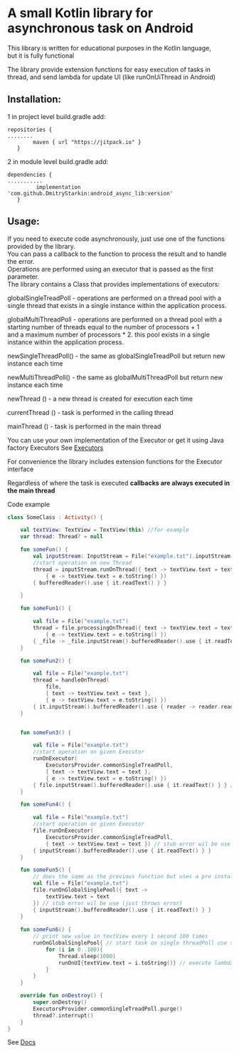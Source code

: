 # A small Kotlin library for asynchronous task on Android

This library is written for educational purposes in the Kotlin language,  
but it is fully functional

The library provide extension functions for easy execution of tasks in thread,
and send lambda for update UI (like runOnUiThread in Android)

## Installation:

1 in project level build.gradle add:
```
repositories {
........
        maven { url "https://jitpack.io" }
   }
```

2 in module level build.gradle add:
```
dependencies {
...........
         implementation 'com.github.DmitryStarkin:android_async_lib:version'
   }
```

## Usage:

If you need to execute code asynchronously, just use one of
the functions provided by the library.  
You can pass a callback to the function to process the result and to handle the error.  
Operations are performed using an executor that is passed as the first parameter.  
The library contains a Class that provides implementations of executors:

globalSingleTreadPoll - operations are performed on a thread pool with a single thread that exists in a single instance within the application process.

globalMultiThreadPoll - operations are performed on a thread pool with a starting number of threads equal to the number of processors + 1  
and a maximum number of processors * 2. this pool exists in a single instance within the application process.

newSingleThreadPoll() - the same as globalSingleTreadPoll but return new instance each time

newMultiThreadPoll() - the same as globalMultiThreadPoll but return new instance each time

newThread () - a new thread is created for execution each time

currentThread () - task is performed in the calling thread

mainThread () - task is performed in the main thread

You can use your own implementation of the Executor or get it using Java factory Executors See [Executors](https://developer.android.com/reference/java/util/concurrent/Executors?hl=ru)

For convenience the library includes extension functions for the Executor interface

Regardless of where the task is executed **callbacks are always executed in the main thread**

Code example

```kotlin
class SomeClass : Activity() {

    val textView: TextView = TextView(this) //for example
    var thread: Thread? = null

    fun someFun() {
        val inputStream: InputStream = File("example.txt").inputStream()
        //start operation on new Thread
        thread = inputStream.runOnThread({ text -> textView.text = text },
            { e -> textView.text = e.toString() })
        { bufferedReader().use { it.readText() } }

    }

    fun someFun1() {

        val file = File("example.txt")
        thread = file.processingOnThread({ text -> textView.text = text },
            { e -> textView.text = e.toString() })
        { _file -> _file.inputStream().bufferedReader().use { it.readText() } }
    }

    fun someFun2() {

        val file = File("example.txt")
        thread = handleOnThread(
            file,
            { text -> textView.text = text },
            { e -> textView.text = e.toString() })
        { it.inputStream().bufferedReader().use { reader -> reader.readText() } }
    }


    fun someFun3() {

        val file = File("example.txt")
        //start operation on given Executor
        runOnExecutor(
            ExecutorsProvider.commonSingleTreadPoll,
            { text -> textView.text = text },
            { e -> textView.text = e.toString() })
        { file.inputStream().bufferedReader().use { it.readText() } } // file captured in closure
    }

    fun someFun4() {

        val file = File("example.txt")
        //start operation on given Executor
        file.runOnExecutor(
            ExecutorsProvider.commonSingleTreadPoll,
            { text -> textView.text = text }) // stub error wil be use (just throws error)
        { inputStream().bufferedReader().use { it.readText() } }
    }

    fun someFun5() {
        // does the same as the previous function but uses a pre installed thread pool
        val file = File("example.txt")
        file.runOnGlobalSinglePool({ text ->
            textView.text = text
        }) // stub error wil be use (just throws error)
        { inputStream().bufferedReader().use { it.readText() } }
    }
    
    fun someFun6() {
        // print new value in textView every 1 second 100 times
        runOnGlobalSinglePool{ // start task on single threadPoll use stub as result and error callbacks
            for (i in 0..100){
                Thread.sleep(1000)
                runOnUI{textView.text = i.toString()} // execute lambda on UI thread
            }
        }
    }

    override fun onDestroy() {
        super.onDestroy()
        ExecutorsProvider.commonSingleTreadPoll.purge()
        thread?.interrupt()
    }
}

```


See [Docs](https://dmitrystarkin.github.io/android_async_lib/)
